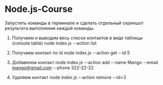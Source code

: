 # Node.js-Course

Запустить команды в терминале и сделать отдельный скриншот результата выполнения каждой команды.

1. Получаем и выводим весь список контактов в виде таблицы (console.table) node index.js --action list

2. Получаем контакт по id node index.js --action get --id 5

3. Добавялем контакт node index.js --action add --name Mango --email mango@gmail.com --phone 322-22-22

4. Удаляем контакт node index.js --action remove --id=3
